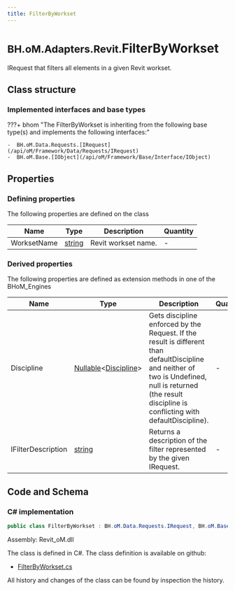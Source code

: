 ```yaml
---
title: FilterByWorkset
---
```


# <small>BH.oM.Adapters.Revit.</small>**FilterByWorkset**

IRequest that filters all elements in a given Revit workset.

## Class structure

### Implemented interfaces and base types

???+ bhom "The FilterByWorkset is inheriting from the following base type(s) and implements the following interfaces:"

    -  BH.oM.Data.Requests.[IRequest](/api/oM/Framework/Data/Requests/IRequest)
    -  BH.oM.Base.[IObject](/api/oM/Framework/Base/Interface/IObject)


## Properties



### Defining properties

The following properties are defined on the class

| Name             | Type             | Description      | Quantity         |
|------------------|------------------|------------------|------------------|
| WorksetName | [string](https://learn.microsoft.com/en-us/dotnet/api/System.String?view=netstandard-2.0) | Revit workset name. | - |


### Derived properties

The following properties are defined as extension methods in one of the BHoM_Engines

| Name             | Type             | Description      | Quantity         | Engine           |
|------------------|------------------|------------------|------------------|------------------|
| Discipline | [Nullable](https://learn.microsoft.com/en-us/dotnet/api/System.Nullable-1?view=netstandard-2.0)&lt;[Discipline](/api/oM/Adapter/Adapters.Revit/Enums/Discipline)&gt; | Gets discipline enforced by the Request. If the result is different than defaultDiscipline and neither of two is Undefined, null is returned (the result discipline is conflicting with defaultDiscipline). | - | Revit_Engine |
| IFilterDescription | [string](https://learn.microsoft.com/en-us/dotnet/api/System.String?view=netstandard-2.0) | Returns a description of the filter represented by the given IRequest. | - | Revit_Engine |


## Code and Schema

### C# implementation

``` C# title="C#"
public class FilterByWorkset : BH.oM.Data.Requests.IRequest, BH.oM.Base.IObject
```

Assembly: Revit_oM.dll

The class is defined in C#. The class definition is available on github:

- [FilterByWorkset.cs](https://github.com/BHoM/Revit_Toolkit/blob/develop/Revit_oM/Requests\FilterByWorkset.cs)

All history and changes of the class can be found by inspection the history.
